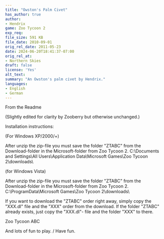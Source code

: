 ```yaml
---
title: "Owston's Palm Civet"
has_author: true
author: 
- Hendrix
game: Zoo Tycoon 2
exp_req: 
file_size: 591 KB
file_date: 2010-09-01
orig_rel_date: 2011-05-23
date: 2024-06-20T18:41:37-07:00
orig_rel_at: 
- Northern Skies
draft: false
license: 'Yes'
alt_text: 
summary: "An Owston's palm civet by Hendrix."
languages:
- English
- German
---
```


 From the Readme 

(Slightly edited for clarity by Zooberry but otherwise unchanged.)

Installation instructions:

(For Windows XP/2000/+)

After unzip the zip-file you must save the folder "ZTABC" from the Download-folder in the Microsoft-folder from Zoo Tycoon 2.
C:\Documents and Settings\All Users\Application Data\Microsoft Games\Zoo Tycoon 2\downloads\

(for Windows Vista)

After unzip the zip-file you must save the folder "ZTABC" from the Download-folder in the Microsoft-folder from Zoo Tycoon 2.
C:\ProgramData\Microsoft Games\Zoo Tycoon 2\downloads\

If you want to download the "ZTABC" order right away, simply copy the "XXX.dl" file and the "XXX" order from the download.
If the folder "ZTABC" already exists, just copy the "XXX.dl"- file and the folder "XXX" to there.

Zoo Tycoon ABC

And lots of fun to play. / Have fun.